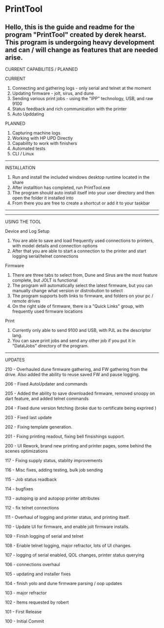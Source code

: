 # PrintTool

Hello, this is the guide and readme for the program "PrintTool" created by derek hearst.
This program is undergoing heavy development and can / will change as features that are needed arise.
---------------------------------------------------------------------------
CURRENT CAPABILITES / PLANNED

CURRENT
1. Connecting and gathering logs - only serial and telnet at the moment
2. Updating firmware - jolt, sirus, and dune
3. Sending various print jobs - using the "IPP" technology, USB, and raw 9100
4. Status feedback and rich communication with the printer
5. Auto Upddating

PLANNED
1. Capturing machine logs
2. Working with HP UPD Directly
3. Capability to work with finishers
4. Automated tests
5. CLI / Linux 
---------------------------------------------------------------------------
INSTALLATION

1. Run and install the included windows desktop runtime located in the share
2. After installtion has completed, run PrintTool.exe
3. The program should auto install itself into your user directory and then open the folder it installed into
4. From there you are free to create a shortcut or add it to your taskbar
---------------------------------------------------------------------------

---------------------------------------------------------------------------
USING THE TOOL

Device and Log Setup
1. You are able to save and load frequently used connections to printers, with model details and connection options
2. After that you are able to start a connection to the printer and start logging serial/telnet connections

Firmware
1. There are three tabs to select from, Dune and Sirus are the most feature complete, but JOLT is functional
2. The program will automatically select the latest firmware, but you can manually change what version or distrobution to select
3. The program supports both links to firmware, and folders on your pc / remote drives
4. On the right side of firmware, there is a "Quick Links" group, with frequently used firmware locations

Print
1. Currently only able to send 9100 and USB, with PJL as the descriptor lang.
2. You can save print jobs and send any other job if you put it in "Data\Jobs\" directory of the program.
---------------------------------------------------------------------------
UPDATES

210 - Overhauled dune firmware gathering, and FW gathering from the drive. Also added the ability to reuse saved FW and pause logging.

206 - Fixed AutoUpdater and commands

205 - Added the ability to save downloaded firmware, removed snoopy on dart feature, and added telnet commands

204 - Fixed dune version fetching (broke due to certificate being exprired )

203 - Fixed last update

202 - Fixing template generation.

201 - Fixing printing readout, fixing bell finsishings support.

200 - UI Rework, brand new printing and printer pages, some behind the scenes optimizations

117 - Fixing supply status, stablity improvements 

116 - Misc fixes, adding testing, bulk job sending

115 - Job status readback

114 - bugfixes

113 - autoping ip and autopop printer attributes

112 - fix telnet connections

111 - Overhaul of logging and printer status, and printing itself.

110 - Update UI for firmware, and enable jolt firmware installs.

109 - Finish logging of serial and telnet

108 - Enable telnet logging, major refractor, lots of UI changes.

107 - logging of serial enabled, QOL changes, printer status querying 

106 - connections overhaul

105 - updating and installer fixes

104 - finish yolo and dune firmware parsing / oop updates

103 - major refractor

102 - Items requested by robert

101 - First Release

100 - Initial Commit

